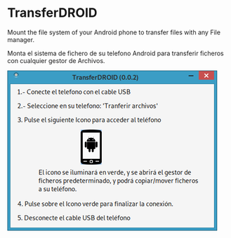 # TransferDROID
Mount the file system of your Android phone to transfer files with any File manager.

Monta el sistema de fichero de su telefono Android para transferir ficheros con cualquier gestor de Archivos.

![Screenshot of TransferDROID](https://github.com/luisgulo/TransferDROID/blob/master/TransferDROID_captura.png)

